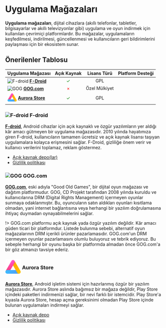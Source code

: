 <!-- NOTLAR 
 - Tablo eklemeyi unutmayın 
 - Uygun görseller eklemeyi unutmayın.
 - İçerik kuralları ve ekleme yapmak sayfalarını ziyaret edebilirsiniz -->

# Uygulama Mağazaları

**Uygulama mağazaları**, dijital cihazlara (akıllı telefonlar, tabletler, bilgisayarlar ve akıllı televizyonlar gibi) uygulama ve oyun indirmek için kullanılan çevrimiçi platformlardır. Bu mağazalar, uygulamaların keşfedilmesi, indirilmesi, güncellenmesi ve kullanıcıların geri bildirimlerini paylaşması için bir ekosistem sunar.

## Önerilenler Tablosu

| Uygulama Mağazası | Açık Kaynak | Lisans Türü | Platform Desteği       |
|--------------------|:-----------:|:-----------:|:-------------------------:|
| <span style="display: inline-block; vertical-align: middle;"><img src="docs/images/f-droid.png" alt="F-droid" style="width: 30px; height: 30px;"> </span> <span style="display: inline-block; vertical-align: middle;"> **[F-Droid](https://f-droid.org/)**       | <span style="color: green;">✓</span>           | GPL      | <i class="fa-brands fa-android"></i>               |
| <span style="display: inline-block; vertical-align: middle;"><img src="docs/images/gog.png" alt="GOG" style="width: 30px; height: 30px;"> </span> <span style="display: inline-block; vertical-align: middle;"> **[GOG.com](https://www.gog.com/)**       |   <span style="color: red;">×</span>| Özel Mülkiyet      | <i class="fa-brands fa-windows"></i> <i class="fa-brands fa-apple"></i> <i class="fa-brands fa-linux"></i>               |
| <span style="display: inline-block; vertical-align: middle;"><img src="docs/images/aurorastore.png" alt="Aurora Store" style="width: 30px; height: 30px;"> </span> <span style="display: inline-block; vertical-align: middle;"> **[Aurora Store]([https://aurorastore.org)**       | <span style="color: green;">✓</span>           | GPL      | <i class="fa-brands fa-android"></i>               |

### <span style="display: inline-block; vertical-align: middle;"><img src="docs/images/f-droid.png" alt="F-droid" style="width: 50px; height: 50px;"> </span> <span style="display: inline-block; vertical-align: middle;"> F-droid

[**F-droid**](https://f-droid.org/), Android cihazlar için açık kaynaklı ve özgür yazılımların yer aldığı kâr amacı gütmeyen bir uygulama mağazasıdır. 2010 yılında hayatımıza giren F-droid, kullanıcıların tamamen ücretsiz ve açık kaynak lisansı taşıyan uygulamalara kolayca erişmesini sağlar. F-Droid, gizliliğe önem verir ve kullanıcı verilerini toplamaz, reklam göstermez.

- [Açık kaynak depo(lar)](https://github.com/f-droid)
- [Gizlilik politikası](https://f-droid.org/about/)

### <span style="display: inline-block; vertical-align: middle;"><img src="docs/images/gog.png" alt="GOG" style="width: 50px; height: 50px;"> </span> <span style="display: inline-block; vertical-align: middle;">GOG.com

[**GOG.com**](https://www.gog.com/), eski adıyla "Good Old Games", bir dijital oyun mağazası ve dağıtım platformudur. GOG, CD Projekt tarafından 2008 yılında kuruldu ve kullanıcılarına DRM (Digital Rights Management) içermeyen oyunlar sunmaya odaklanmıştır. Bu, oyuncuların satın aldıkları oyunları kısıtlama olmadan, yani internet bağlantısına veya herhangi bir yazılım doğrulamasına ihtiyaç duymadan oynayabilmelerini sağlar.

!> GOG.com platformu açık kaynak yada özgür yazılım değildir. Kâr amacı güden ticari bir platformdur. Listede bulunma sebebi, alternatif oyun mağazalarının DRM içerikli ürünler pazarlamasıdır. GOG.com'un DRM içermeyen oyunlar pazarlamasını olumlu buluyoruz ve tebrik ediyoruz. Bu sebeple herhangi bir oyunu başka bir platformda almadan önce GOG.com'a bir göz atmanızı tavsiye ederiz.

### <span style="display: inline-block; vertical-align: middle;"><img src="docs/images/aurorastore.png" alt="Aurora Store" style="width: 50px; height: 50px;"> </span> <span style="display: inline-block; vertical-align: middle;"> Aurora Store

[**Aurora Store**]([https://aurorastore.org), Android işletim sistemi için hazırlanmış özgür bir yazılım mağazasıdır. Aurora Store aslında bağımsız bir mağaza değildir, Play Store içindeki paketleri indirmenizi sağlar, bir nevi farklı bir istemcidir. Play Store'a kıyasla Aurora Store, hesap açma gereksinimi olmadan Play Store içinde bulunan uygulamaları indirmeyi sağlar.

- [Açık kaynak depo](https://gitlab.com/AuroraOSS/AuroraStore)
- [Gizlilik politikası](https://gitlab.com/AuroraOSS/AuroraStore/-/blob/master/POLICY.md?ref_type=heads)
